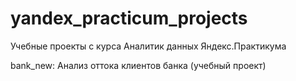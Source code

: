 # yandex_practicum_projects
Учебные проекты с курса Аналитик данных Яндекс.Практикума

bank_new: Анализ оттока клиентов банка (учебный проект)
